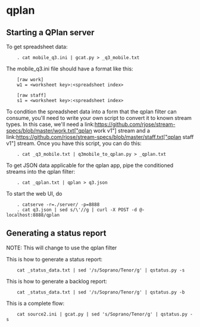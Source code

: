 qplan
=====

Starting a QPlan server
-----------------------

To get spreadsheet data:

        . cat mobile_q3.ini | gcat.py > _q3_mobile.txt

The mobile_q3.ini file should have a format like this:

        [raw work]
        w1 = <worksheet key>:<spreadsheet index>

        [raw staff]
        s1 = <worksheet key>:<spreadsheet index>

To condition the spreadsheet data into a form that the qplan filter can
consume, you'll need to write your own script to convert it to known stream
types. In this case, we'll need a
link:https://github.com/rjose/stream-specs/blob/master/work.txt["qplan work
v1"] stream and a
link:https://github.com/rjose/stream-specs/blob/master/staff.txt["qplan staff
v1"] stream. Once you have this script, you can do this:

        . cat _q3_mobile.txt | q3mobile_to_qplan.py > _qplan.txt

To get JSON data applicable for the qplan app, pipe the conditioned streams
into the qplan filter:

        . cat _qplan.txt | qplan > q3.json

To start the web UI, do

        . catserve -r=./server/ -p=8888
        . cat q3.json | sed s/\'//g | curl -X POST -d @- localhost:8888/qplan


Generating a status report
--------------------------
NOTE: This will change to use the qplan filter

This is how to generate a status report:

        cat _status_data.txt | sed '/s/Soprano/Tenor/g' | qstatus.py -s

This is how to generate a backlog report:

        cat _status_data.txt | sed '/s/Soprano/Tenor/g' | qstatus.py -b

This is a complete flow:

        cat source2.ini | gcat.py | sed 's/Soprano/Tenor/g' | qstatus.py -s
